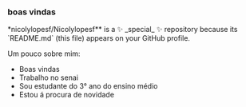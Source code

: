 ### boas vindas 

<!--
**nicolylopesf/Nicolylopesf** is a ✨ _special_ ✨ repository because its `README.md` (this file) appears on your GitHub profile.

Here are some ideas to get you started:

- 🔭 I’m currently working on ...
- 🌱 I’m currently learning ...
- 👯 I’m looking to collaborate on ...
- 🤔 I’m looking for help with ...
- 💬 Ask me about ...
- 📫 How to reach me: ...
- 😄 Pronouns: ...
- ⚡ Fun fact: ...
-->*nicolylopesf/Nicolylopesf** is a ✨ _special_ ✨ repository because its `README.md` (this file) appears on your GitHub profile.

Um pouco sobre mim:

- Boas vindas
- Trabalho no senai
- Sou estudante do 3° ano do ensino médio
- Estou á procura de novidade 

